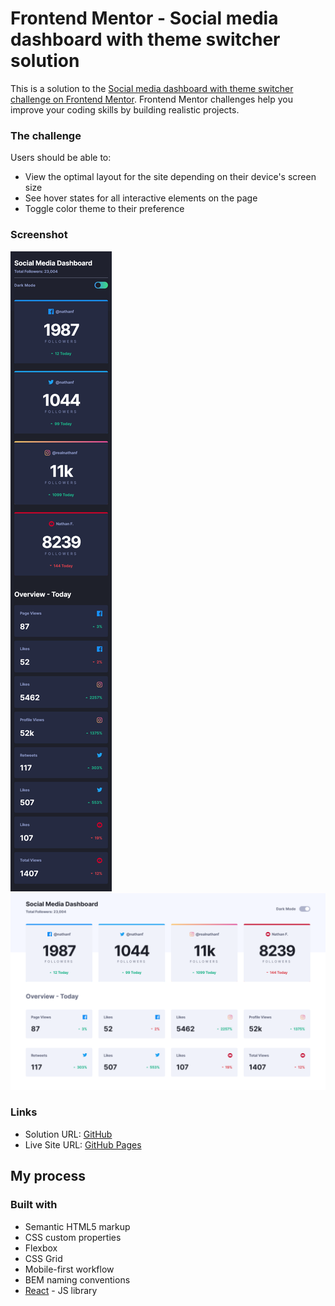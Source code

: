 # Frontend Mentor - Social media dashboard with theme switcher solution

This is a solution to the [Social media dashboard with theme switcher challenge on Frontend Mentor](https://www.frontendmentor.io/challenges/social-media-dashboard-with-theme-switcher-6oY8ozp_H). Frontend Mentor challenges help you improve your coding skills by building realistic projects.

### The challenge

Users should be able to:

- View the optimal layout for the site depending on their device's screen size
- See hover states for all interactive elements on the page
- Toggle color theme to their preference

### Screenshot

![](./mobile.png)
![](./desktop.png)

### Links

- Solution URL: [GitHub](https://github.com/crackerFactory64/Frontend-Mentor-Projects/tree/main/social-media-dashboard-with-theme-switcher-master)
- Live Site URL: [GitHub Pages](https://crackerfactory64.github.io/fm-social-media-dashboard/)

## My process

### Built with

- Semantic HTML5 markup
- CSS custom properties
- Flexbox
- CSS Grid
- Mobile-first workflow
- BEM naming conventions
- [React](https://reactjs.org/) - JS library
